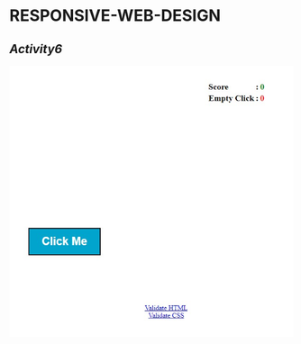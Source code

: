 # RESPONSIVE-WEB-DESIGN
## _Activity6_
 
![screenshot](https://github.com/flashomer/RESPONSIVE-WEB-DESIGN/blob/main/Activity6/Screenshot.jpg)
